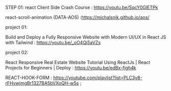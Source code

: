 STEP 01: react Client Side Crash Course : https://youtu.be/SqcY0GlETPk

react-scroll-animation (DATA-AOS) :https://michalsnik.github.io/aos/

project 01:

Build and Deploy a Fully Responsive Website with Modern UI/UX in React JS with Tailwind : https://youtu.be/_oO4Qi5aVZs

project 02:

React Responsive Real Estate Website Tutorial Using ReactJs | React Projects for Beginners | Deploy : https://youtu.be/edBx-fjgh4k

REACT-HOOK-FORM : https://youtube.com/playlist?list=PLC3y8-rFHvwjmgBr1327BA5bVXoQH-w5s ;

